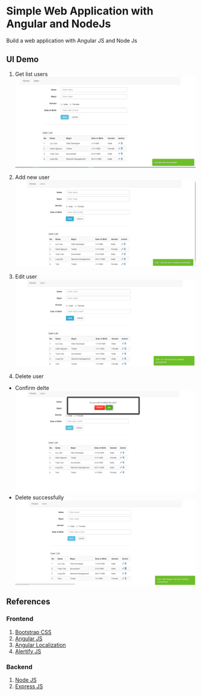 # Simple Web Application with Angular and NodeJs
Build a web application with Angular JS and Node Js
## UI Demo
1. Get list users
![Get list users](/Captures/getUserList.png)

2. Add new user
![Add new user](/Captures/addUser.png)

3. Edit user
![Edit user](/Captures/editUser.png)

4. Delete user
* Confirm delte
![Confirm delete user](/Captures/deleteUser1.png)
* Delete successfully
![Confirm delete user successfully](/Captures/deleteUser2.png)
## References
### Frontend
1. [Bootstrap CSS](http://getbootstrap.com)
2. [Angular JS](http://angularjs.org)
3. [Angular Localization](https://github.com/doshprompt/angular-localization)
4. [Alertify JS](http://fabien-d.github.io/alertify.js/)

### Backend
1. [Node JS](https://nodejs.org)
2. [Express JS](http://expressjs.com/)
